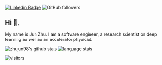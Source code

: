 [![Linkedin Badge](https://img.shields.io/badge/-zhujun-blue?style=flat-square&logo=Linkedin&logoColor=white&link=https://www.linkedin.com/in/jun-zhu-0bb51782/)](https://www.linkedin.com/in/jun-zhu-0bb51782/)
![GitHub followers](https://img.shields.io/github/followers/zhujun98?label=Follow&style=social)

## Hi 👋, 
My name is Jun Zhu. I am a software engineer, a research scientist on deep learning as well as an accelerator physicist.

![zhujun98's github stats](https://github-readme-stats.vercel.app/api?username=zhujun98&show_icons=true)
![language stats](https://github-readme-stats.vercel.app/api/top-langs/?username=zhujun98&layout=compact&hide=Jupyter%20Notebook,GLSL,Tex,shell,starlark)

<!-- Optional Visitors badge: -->
![visitors](https://visitor-badge.laobi.icu/badge?page_id=zhujun98.zhujun98)

<br />

